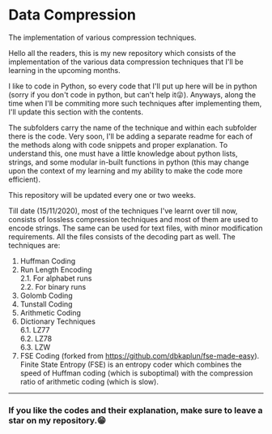 # Data Compression
The implementation of various compression techniques.


Hello all the readers, this is my new repository which consists of the implementation of the various data compression techniques that I'll be learning in the upcoming months.

I like to code in Python, so every code that I'll put up here will be in python (sorry if you don't code in python, but can't help it😜). Anyways, along the time when I'll be commiting more such techniques after implementing them, I'll update this section with the contents. 

The subfolders carry the name of the technique and within each subfolder there is the code. Very soon, I'll be adding a separate readme for each of the methods along with code snippets and proper explanation. To understand this, one must have a little knowledge about python lists, strings, and some modular in-built functions in python (this may change upon the context of my learning and my ability to make the code more efficient).

This repository will be updated every one or two weeks.

Till date (15/11/2020), most of the techniques I've learnt over till now, consists of lossless compression techniques and most of them are used to encode strings. The same can be used for text files, with minor modification requirements. All the files consists of the decoding part as well. The techniques are:
1. Huffman Coding
2. Run Length Encoding<br>
  2.1. For alphabet runs<br>
  2.2. For binary runs<br>
3. Golomb Coding
4. Tunstall Coding
5. Arithmetic Coding
6. Dictionary Techniques<br>
  6.1. LZ77<br>
  6.2. LZ78<br>
  6.3. LZW<br>
7. FSE Coding (forked from https://github.com/dbkaplun/fse-made-easy). Finite State Entropy (FSE) is an entropy coder which combines the speed of Huffman coding
(which is suboptimal) with the compression ratio of arithmetic coding (which is slow).


<hr>
<h3>If you like the codes and their explanation, make sure to leave a star on my repository.😁</h3>
